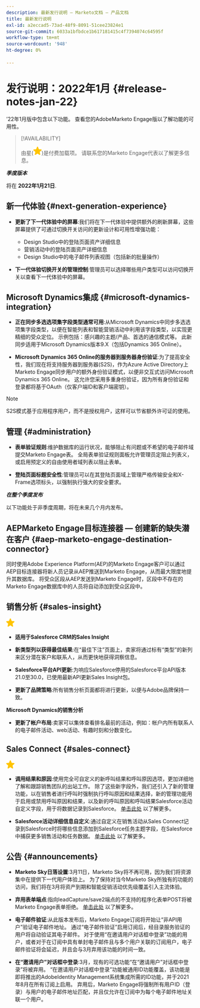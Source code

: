 ```yaml
---
description: 最新发行说明 — Marketo文档 — 产品文档
title: 最新发行说明
exl-id: a2eccad5-73ad-48f9-8091-51cee23824e1
source-git-commit: 6033a1bfbdce1b617181415c4f7394074c64595f
workflow-type: tm+mt
source-wordcount: '948'
ht-degree: 0%

---
```


# 发行说明：2022年1月 {#release-notes-jan-22}

’22年1月版中包含以下功能。 查看您的AdobeMarketo Engage版以了解功能的可用性。

>[!AVAILABILITY]
>
>由星(![星星](assets/yellow-star.png))是付费加载项。 请联系您的Marketo Engage代表以了解更多信息。

**_季度版本_**

将在 **2022年1月21日**.

## 新一代体验 {#next-generation-experience}

* **更新了下一代体验中的屏幕**:我们将在下一代体验中提供额外的刷新屏幕，这些屏幕提供了可通过切换开关访问的更新设计和可用性增强功能：

   * Design Studio中的登陆页面资产详细信息
   * 营销活动中的登陆页面资产详细信息
   * Design Studio中的电子邮件列表视图（包括新的批量操作）

* **下一代体验切换开关的管理控制**:管理员可以选择哪些用户类型可以访问切换开关以查看下一代体验中的屏幕。

## Microsoft Dynamics集成 {#microsoft-dynamics-integration}

* **正在同步多选选项集字段类型通常可用**:从Microsoft Dynamics中同步多选选项集字段类型，以便在智能列表和智能营销活动中利用该字段类型，以实现更精细的受众定位。 示例包括：感兴趣的主题/产品、首选的通信模式等。 此新同步适用于Microsoft Dynamics版本9.X（包括Dynamics 365 Online）。

* **Microsoft Dynamics 365 Online的服务器到服务器身份验证**:为了提高安全性，我们现在将支持服务器到服务器(S2S)，作为Azure Active Directory上Marketo Engage同步用户的额外身份验证模式，以便非交互式访问Microsoft Dynamics 365 Online。 这允许您采用多重身份验证，因为所有身份验证和登录都将基于OAuth（仅客户端ID和客户端密钥）。

>[!NOTE]
>
>S2S模式基于应用程序用户，而不是授权用户，这样可以节省额外许可证的使用。

## 管理 {#administration}

* **表单验证规则**:维护数据库的运行状况，能够阻止有问题或不希望的电子邮件域提交Marketo Engage表。 全局表单验证规则面板允许管理员定阻止列表义，或启用预定义的自由使用者域列表以阻止表单。

* **登陆页面标题安全性**:管理员可以在其登陆页面域上管理严格传输安全和X-Frame选项标头，以强制执行强大的安全要求。

**_在整个季度发布_**

以下功能处于非季度周期，将在未来几个月内发布。

## AEPMarketo Engage目标连接器 — 创建新的缺失潜在客户 {#aep-marketo-engage-destination-connector}

同时使用Adobe Experience Platform(AEP)的Marketo Engage客户可以通过AEP目标连接器将新人员记录从AEP推送到Marketo Engage，从而最大限度地提升其数据库。 将受众区段从AEP发送到Marketo Engage时，区段中不存在的Marketo Engage数据库中的人员将自动添加到受众区段中。

## 销售分析 {#sales-insight}

![（星号）](assets/yellow-star.png)

* **适用于Salesforce CRM的Sales Insight**

* **新类型列以获得最佳结果**:在“最佳下注”页面上，卖家将通过标有“类型”的新列来区分潜在客户和联系人，从而更快地获得洞察信息。

* **Salesforce平台API更新**:为响应Salesforce停用的Salesforce平台API版本21.0至30.0，已使用最新API更新Sales Insight包。

* **更新了品牌策略**:所有销售分析页面都将进行更新，以便与Adobe品牌保持一致。

**Microsoft Dynamics的销售分析**

* **更新了帐户布局**:卖家可以集体查看排名最前的活动，例如：帐户内所有联系人的电子邮件活动、web活动、有趣时刻和分数变化。

## Sales Connect {#sales-connect}

![（星号）](assets/yellow-star.png)

* **调用结果和原因**:使用完全可自定义的新呼叫结果和呼叫原因选项，更加详细地了解和跟踪销售团队的出站工作。 除了这些新字段外，我们还引入了新的管理功能，以在销售者进行呼叫时强制执行呼叫原因和结果选择，新的管理功能用于启用或禁用呼叫原因和结果，以及新的呼叫原因和呼叫结果Salesforce活动自定义字段，用于将数据记录到Salesforce。 [单击此处](https://nation.marketo.com/t5/product-blogs/sales-connect-enhancements-to-call-outcomes-q1-22-release/ba-p/319812) 以了解更多。

* **Salesforce活动详细信息自定义**:通过自定义在销售活动从Sales Connect记录到Salesforce时将哪些信息添加到Salesforce任务主题字段，在Salesforce中捕获更多销售活动和任务数据。 [单击此处](https://nation.marketo.com/t5/product-blogs/sales-connect-enahncements-to-activity-logging-to-salesforce-q1/ba-p/319819) 以了解更多。

## 公告 {#announcements}

* **Marketo Sky日落设置**:3月11日，Marketo Sky将不再可用，因为我们将资源集中在提供下一代用户体验上。 为了保持对当今Marketo Sky所独有的功能的访问，我们将在3月将资产到期和智能促销活动优先级覆盖引入主流体验。

* **弃用表单端点**:指向leadCapture/save2端点的不支持的程序化表单POST将被Marketo Engage表单拒绝。 [单击此处](https://nation.marketo.com/t5/product-documents/updated-october-2021-upcoming-changes-to-the-marketo-engage-form/ta-p/306631) 以了解更多。

* **电子邮件验证**:从此版本发布后，Marketo Engage订阅将开始让“非API用户”验证电子邮件地址。 通过“电子邮件验证”启用订阅后，经目录服务验证的用户将自动验证其电子邮件。 对于使用“在邀请用户对话框中登录”功能的用户，或者对于在订阅中具有单封电子邮件且与多个用户关联的订阅用户，电子邮件验证将会延迟，并且会与3月弃用该功能的时间一致。

* **在“邀请用户”对话框中登录**:3月，现有的可选功能“在“邀请用户”对话框中登录”将被弃用。 “在邀请用户对话框中登录”功能被通用ID功能覆盖，该功能是即将推出的AdobeIdentity Management系统集成所需的ID功能，并于2021年8月在所有订阅上启用。 弃用后，Marketo Engage将强制所有用户ID（登录）与用户的电子邮件地址匹配，并且仅允许在订阅中为每个电子邮件地址关联一个用户。
